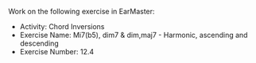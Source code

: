 Work on the following exercise in EarMaster:
- Activity: Chord Inversions
- Exercise Name: Mi7(b5), dim7 & dim,maj7 - Harmonic, ascending and descending
- Exercise Number: 12.4
